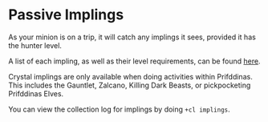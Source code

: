 # Passive Implings

As your minion is on a trip, it will catch any implings it sees, provided it has the hunter level.

A list of each impling, as well as their level requirements, can be found [here](https://oldschool.runescape.wiki/w/Impling#Implings).

Crystal implings are only available when doing activities within Prifddinas. This includes the Gauntlet, Zalcano, Killing Dark Beasts, or pickpocketing Prifddinas Elves.

You can view the collection log for implings by doing `+cl implings`.

